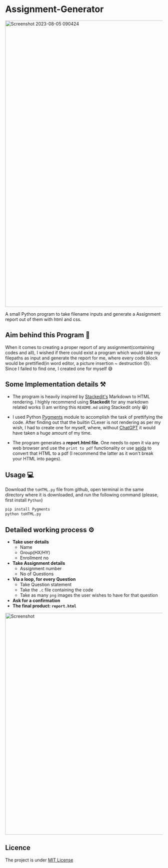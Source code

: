 ﻿# Assignment-Generator
 <img width="913" alt="Screenshot 2023-08-05 090424" src="https://github.com/Abhijit004/Assignment-Generator/assets/133393475/ed250804-baf5-4c93-ac27-eb1dcd4317ba">

A small Python program to take filename inputs and generate a Assignment report out of them with html and css.
## Aim behind this Program :gem:
When it comes to creating a proper report of any assignment(containing codes and all), I wished if there could exist a program which would take my filepaths as input and generate the report for me, where every code block would be prettified(in word editor, a picture insertion ~ destruction :sweat:). Since I failed to find one, I created one for myself :sweat_smile:

## Some Implementation details :hammer_and_pick:
* The program is heavily inspired by [Stackedit's](https://stackedit.io) Markdown to HTML rendering. I highly recommend using **Stackedit** for any markdown related works (I am writing this `README.md` using Stackedit only :grin:)

* I used Python [Pygments](https://pygments.org/) module to accomplish the task of prettifying the code. After finding out that the builtin CLexer is not rendering as per my wish, I had to create one for myself, where, without [ChatGPT](https://chat.openai.com/) it would have taken a huge amount of my time.
*  The program generates a **report.html file**. One needs to open it via any web browser and use the `print to pdf` functionality or use [sejda](https://www.sejda.com/html-to-pdf) to convert that HTML to a pdf (I recommend the latter as it won't break your HTML into pages).

## Usage :computer:
Download the `toHTML.py` file from github, open terminal in the same directory where it is downloaded, and run the following command (please, first install `Python`)
```bash
pip install Pygments
python toHTML.py
```

## Detailed working process :gear:
* **Take user details**
  * Name
  * Group(HX/HY)
  * Enrollment no
* **Take Assignment details**
  * Assignment number
  * No of Questions
* **Via a loop, for every Question**
  * Take Question statement
  * Take the `.c` file containing the code
  * Take as many `png` images the user wishes to have for that question
* **Ask for a confirmation**
* **The final product: `report.html`**

<img width="707" alt="Screenshot" src="https://github.com/Abhijit004/Assignment-Generator/assets/133393475/008ddce4-5f78-404f-be16-64ecf972e8dd">

## Licence
The project is under [MIT License](./LICENSE)
